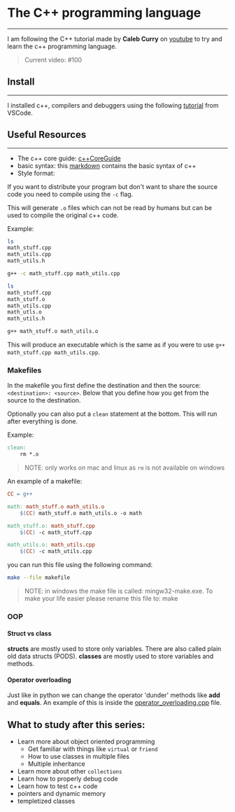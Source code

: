 # The C++ programming language
* * *

I am following the C++ tutorial made by **Caleb Curry** on [youtube](https://www.youtube.com/playlist?list=PL_c9BZzLwBRJVJsIfe97ey45V4LP_HXiG) to try and learn the c++ programming language.

> Current video: #100


## Install
* * *

I installed c++, compilers and debuggers using the following [tutorial](https://code.visualstudio.com/docs/languages/cpp) from VSCode.

## Useful Resources
* * *

* The c++ core guide: [c++CoreGuide](https://isocpp.github.io/CppCoreGuidelines/CppCoreGuidelines)
* basic syntax: this [markdown](basics/basic_syntax.md) contains the basic syntax of c++
* Style format: 

If you want to distribute your program but don't want to share the source code you need to compile using the `-c` flag.

This will generate `.o` files which can not be read by humans but can be used to compile the original c++ code.

Example:
```bash
ls
math_stuff.cpp
math_utils.cpp
math_utils.h

g++ -c math_stuff.cpp math_utils.cpp

ls
math_stuff.cpp
math_stuff.o
math_utils.cpp
math_utls.o
math_utils.h

g++ math_stuff.o math_utils.o
```

This will produce an executable which is the same as if you were to use `g++ math_stuff.cpp math_utils.cpp`.

### Makefiles

In the makefile you first define the destination and then the source: `<destination>: <source>`. Below that you define how you get from the source to the destination.

Optionally you can also put a `clean` statement at the bottom.
This will run after everything is done.

Example:
```makefile
clean:
    rm *.o
```
> NOTE: only works on mac and linux as `rm` is not available on windows

An example of a makefile:

```makefile
CC = g++

math: math_stuff.o math_utils.o
	$(CC) math_stuff.o math_utils.o -o math

math_stuff.o: math_stuff.cpp
	$(CC) -c math_stuff.cpp

math_utils.o: math_utils.cpp
	$(CC) -c math_utils.cpp
```

you can run this file using the following command:

```bash
make --file makefile
```

> NOTE: in windows the make file is called: mingw32-make.exe. To make your life easier please rename this file to: make

### OOP

#### Struct vs class
**structs** are mostly used to store only variables. There are also called plain old data structs (PODS).
**classes** are mostly used to store variables and methods.

#### Operator overloading
Just like in python we can change the operator 'dunder' methods like __add__ and __equals__. An example of this is inside the [operator_overloading.cpp](advanced/object_oriented_programming/operator_overloading/operator_overloading.cpp) file.



## What to study after this series:
* Learn more about object oriented programming
	* Get familiar with things like `virtual` or `friend`
	* How to use classes in multiple files
	* Multiple inheritance
* Learn more about other `collections`
* Learn how to properly debug code
* Learn how to test c++ code
* pointers and dynamic memory
* templetized classes